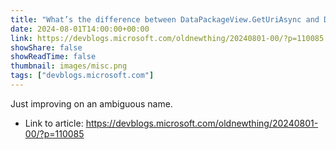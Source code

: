 ```yaml
---
title: "What’s the difference between Data­Package­View.Get­Uri­Async and Data­Package­View.Get­Web­Link­Async?"
date: 2024-08-01T14:00:00+00:00
link: https://devblogs.microsoft.com/oldnewthing/20240801-00/?p=110085
showShare: false
showReadTime: false
thumbnail: images/misc.png
tags: ["devblogs.microsoft.com"]
---
```

Just improving on an ambiguous name.

- Link to article: https://devblogs.microsoft.com/oldnewthing/20240801-00/?p=110085